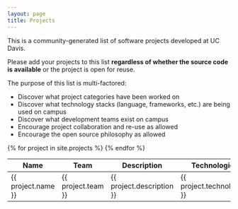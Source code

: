 ```yaml
---
layout: page
title: Projects
---
```


This is a community-generated list of software projects developed at UC Davis.

Please add your projects to this list **regardless of whether the source code is available** or
the project is open for reuse.

The purpose of this list is multi-factored:

* Discover what project categories have been worked on
* Discover what technology stacks (language, frameworks, etc.) are being used on campus
* Discover what development teams exist on campus
* Encourage project collaboration and re-use as allowed
* Encourage the open source philosophy as allowed

<table class="table-fill">
	<thead>
		<th>
			Name
		</th>
		<th>
			Team
		</th>
		<th>
			Description
		</th>
		<th>
			Technologies
		</th>
		<th>
			URL
		</th>
		<th>
			Source
		</th>
		<th>
			Contact
		</th>
	</thead>
	<tbody class="table-hover">
		{% for project in site.projects %}
			<tr>
				<td>{{ project.name }}</td>
				<td>{{ project.team }}</td>
				<td>{{ project.description }}</td>
				<td>{{ project.technologies }}</td>
				<td>{{ project.public_url }}</td>
				<td>{{ project.repo_url }}</td>
				<td>{{ project.contact }}</td>
			</tr>
		{% endfor %}
	</tbody>
</table>
